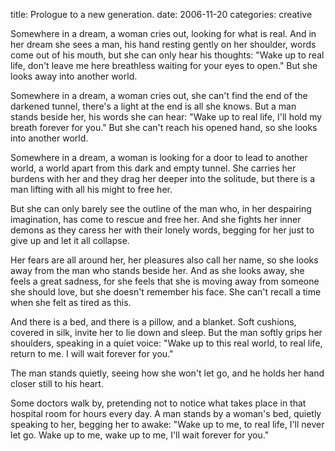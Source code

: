 title: Prologue to a new generation.
date: 2006-11-20
categories: creative


Somewhere in a dream, a woman cries out, looking for what is
real. And in her dream she sees a man, his hand resting gently
on her shoulder, words come out of his mouth, but she can only
hear his thoughts: "Wake up to real life, don't leave me here
breathless waiting for your eyes to open." But she looks away
into another world.

Somewhere in a dream, a woman cries out, she can't find the end
of the darkened tunnel, there's a light at the end is all she
knows. But a man stands beside her, his words she can hear:
"Wake up to real life, I'll hold my breath forever for you."
But she can't reach his opened hand, so she looks into another
world.

Somewhere in a dream, a woman is looking for a door to lead to
another world, a world apart from this dark and empty tunnel. She
carries her burdens with her and they drag her deeper into the
solitude, but there is a man lifting with all his might to free her.

But she can only barely see the outline of the man who, in her
despairing imagination, has come to rescue and free her. And
she fights her inner demons as they caress her with their lonely
words, begging for her just to give up and let it all collapse.

Her fears are all around her, her pleasures also call her name,
so she looks away from the man who stands beside her. And as she
looks away, she feels a great sadness, for she feels that she is
moving away from someone she should love, but she doesn't remember
his face. She can't recall a time when she felt as tired as this.

And there is a bed, and there is a pillow, and a blanket. Soft
cushions, covered in silk, invite her to lie down and sleep. But
the man softly grips her shoulders, speaking in a quiet voice: "Wake
up to this real world, to real life, return to me. I will wait
forever for you."

The man stands quietly, seeing how she won't let go, and he holds
her hand closer still to his heart.

Some doctors walk by, pretending not to notice what takes place in
that hospital room for hours every day. A man stands by a woman's
bed, quietly speaking to her, begging her to awake: "Wake up to me,
to real life, I'll never let go. Wake up to me, wake up to me, I'll
wait forever for you."
